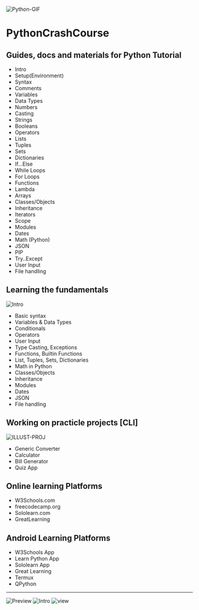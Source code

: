 
![Python-GIF](https://surfingthecode.com/img/python.gif)
# PythonCrashCourse
Guides, docs and materials for Python Tutorial
---
* Intro
* Setup(Environment)
* Syntax
* Comments
* Variables
* Data Types
* Numbers
* Casting
* Strings
* Booleans
* Operators
* Lists
* Tuples
* Sets
* Dictionaries
* If...Else
* While Loops
* For Loops
* Functions
* Lambda
* Arrays
* Classes/Objects
* Inheritance
* Iterators
* Scope
* Modules
* Dates
* Math (Python)
* JSON
* PIP
* Try..Except
* User Input
* File handling
## Learning the fundamentals
![Intro](https://cdn.dribbble.com/users/1418633/screenshots/5106121/hi-dribbble-studiotale.gif)
* Basic syntax
* Variables & Data Types
* Conditionals
* Operators
* User Input
* Type Casting, Exceptions
* Functions, Builtin Functions
* List, Tuples, Sets, Dictionaries   
* Math in Python
* Classes/Objects
* Inheritance
* Modules
* Dates
* JSON
* File handling
## Working on practicle projects [CLI]
![ILLUST-PROJ](https://cdn.dribbble.com/users/1292677/screenshots/6139167/avento.gif)    
* Generic Converter
* Calculator
* Bill Generator
* Quiz App
## Online learning Platforms
* W3Schools.com
* freecodecamp.org
* Sololearn.com
* GreatLearning
## Android Learning Platforms
* W3Schools App
* Learn Python App
* Sololearn App
* Great Learning
* Termux
* QPython
---
![Preview](https://avatars.githubusercontent.com/u/111997815?s=96&v=4)
![Intro](https://readme-typing-svg.herokuapp.com?vCenter=true&lines=Developer:+Dev.Gautam+Kumar)
![view](https://komarev.com/ghpvc/?username=devsdenepal&color=green) 
